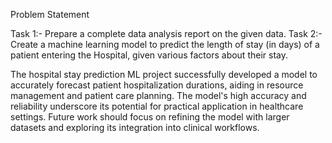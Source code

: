 Problem Statement

Task 1:- Prepare a complete data analysis report on the given data.
Task 2:- Create a machine learning model to predict the length of stay (in days) of a
patient entering the Hospital, given various factors about their stay.

The hospital stay prediction ML project successfully developed a model to accurately forecast patient hospitalization durations, aiding in resource management and patient care planning. The model's high accuracy and reliability underscore its potential for practical application in healthcare settings. Future work should focus on refining the model with larger datasets and exploring its integration into clinical workflows.





